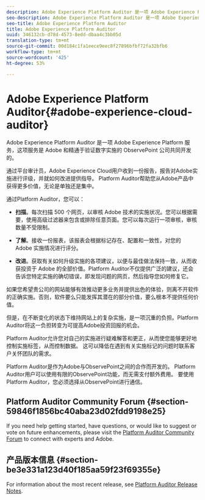 ```yaml
---
description: Adobe Experience Platform Auditor 是一项 Adobe Experience Platform 服务，这项服务是 Adobe 和精通于验证数字实施的 ObservePoint 公司共同开发的。
seo-description: Adobe Experience Platform Auditor 是一项 Adobe Experience Platform 服务，这项服务是 Adobe 和精通于验证数字实施的 ObservePoint 公司共同开发的。
seo-title: Adobe Experience Platform Auditor
title: Adobe Experience Platform Auditor
uuid: 346132cb-d78d-4573-8edd-dbaa4c3bb05d
translation-type: tm+mt
source-git-commit: 00d184c1fa1eece9eec8f27896bfbf72fa32bfb6
workflow-type: tm+mt
source-wordcount: '425'
ht-degree: 53%

---
```



# Adobe Experience Platform Auditor{#adobe-experience-cloud-auditor}

Adobe Experience Platform Auditor 是一项 Adobe Experience Platform 服务，这项服务是 Adobe 和精通于验证数字实施的 ObservePoint 公司共同开发的。

通过平台审计员，Adobe Experience Cloud用户收到一份报告，报告对Adobe实施进行评级，并就如何改进提供指导。 Platform Auditor帮助您从Adobe产品中获得更多价值，无论是单独还是集中。

通过Platform Auditor，您可以：

* **扫描**。每次扫描 500 个网页，以审核 Adobe 技术的实施状况。您可以根据需要，使用高级过滤器来包含或排除任意页面。您可以每次运行一项审核，审核数量不受限制。

* **了解**。接收一份报表，该报表会根据标记存在、配置和一致性，对您的 Adobe 实施情况进行评分。

* **改进**。获取有关如何升级实施的各项建议，以便与最佳做法保持一致，从而收获投资于 Adobe 的全部价值。Platform Auditor不仅提供广泛的建议，还会告诉您特定实施的确切错误，即发现问题的网页，然后指导您如何修复它。

如果您希望贵公司的网站能够有效推动更多业务并提供出色的体验，则离不开软件的正确实施。否则，软件要么只能发挥其潜在的部分价值，要么根本不提供任何价值。

但是，在不断变化的状态下维持网站上的复杂实施，是一项沉重的负担。Platform Auditor将这一负担转变为可提高Adobe投资回报的机会。

Platform Auditor允许您对自己的实施进行疑难解答和更正，从而使您能够更好地控制实施标签，从而控制数据。 这可以降低在遇到有关实施标记的问题时联系客户关怀团队的需求。

Platform Auditor是作为Adobe与ObservePoint之间的合作而开发的。 Platform Auditor用户可以使用有限的ObservePoint功能，而无需支付额外费用。 要使用Platform Auditor，您必须选择从ObservePoint进行通信。

## Platform Auditor Community Forum {#section-59846f1856bc40aba23d02fdd9198e25}

If you need help getting started, have questions, or would like to suggest or vote on future enhancements, please visit the [Platform Auditor Community Forum](https://forums.adobe.com/community/experience-cloud/platform/core-services/activation-service/auditor) to connect with experts and Adobe.

## 产品版本信息 {#section-be3e331a123d40f185aa59f23f69355e}

For information about the most recent release, see [Platform Auditor Release Notes](release-notes.md).
